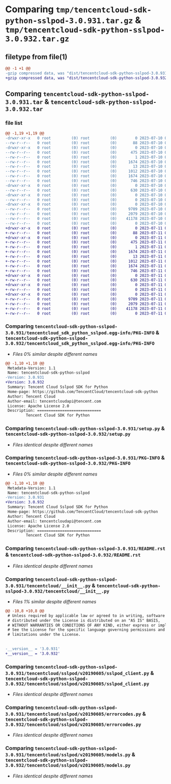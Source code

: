 # Comparing `tmp/tencentcloud-sdk-python-sslpod-3.0.931.tar.gz` & `tmp/tencentcloud-sdk-python-sslpod-3.0.932.tar.gz`

## filetype from file(1)

```diff
@@ -1 +1 @@
-gzip compressed data, was "dist/tencentcloud-sdk-python-sslpod-3.0.931.tar", last modified: Mon Jul 10 00:51:39 2023, max compression
+gzip compressed data, was "dist/tencentcloud-sdk-python-sslpod-3.0.932.tar", last modified: Tue Jul 11 00:59:07 2023, max compression
```

## Comparing `tencentcloud-sdk-python-sslpod-3.0.931.tar` & `tencentcloud-sdk-python-sslpod-3.0.932.tar`

### file list

```diff
@@ -1,19 +1,19 @@
-drwxr-xr-x   0 root         (0) root         (0)        0 2023-07-10 00:51:39.000000 tencentcloud-sdk-python-sslpod-3.0.931/
--rw-r--r--   0 root         (0) root         (0)       88 2023-07-10 00:51:39.000000 tencentcloud-sdk-python-sslpod-3.0.931/setup.cfg
-drwxr-xr-x   0 root         (0) root         (0)        0 2023-07-10 00:51:39.000000 tencentcloud-sdk-python-sslpod-3.0.931/tencentcloud_sdk_python_sslpod.egg-info/
--rw-r--r--   0 root         (0) root         (0)      475 2023-07-10 00:51:39.000000 tencentcloud-sdk-python-sslpod-3.0.931/tencentcloud_sdk_python_sslpod.egg-info/SOURCES.txt
--rw-r--r--   0 root         (0) root         (0)        1 2023-07-10 00:51:39.000000 tencentcloud-sdk-python-sslpod-3.0.931/tencentcloud_sdk_python_sslpod.egg-info/dependency_links.txt
--rw-r--r--   0 root         (0) root         (0)     1674 2023-07-10 00:51:39.000000 tencentcloud-sdk-python-sslpod-3.0.931/tencentcloud_sdk_python_sslpod.egg-info/PKG-INFO
--rw-r--r--   0 root         (0) root         (0)       13 2023-07-10 00:51:39.000000 tencentcloud-sdk-python-sslpod-3.0.931/tencentcloud_sdk_python_sslpod.egg-info/top_level.txt
--rw-r--r--   0 root         (0) root         (0)     1012 2023-07-10 00:51:38.000000 tencentcloud-sdk-python-sslpod-3.0.931/setup.py
--rw-r--r--   0 root         (0) root         (0)     1674 2023-07-10 00:51:39.000000 tencentcloud-sdk-python-sslpod-3.0.931/PKG-INFO
--rw-r--r--   0 root         (0) root         (0)      746 2023-07-10 00:51:38.000000 tencentcloud-sdk-python-sslpod-3.0.931/README.rst
-drwxr-xr-x   0 root         (0) root         (0)        0 2023-07-10 00:51:39.000000 tencentcloud-sdk-python-sslpod-3.0.931/tencentcloud/
--rw-r--r--   0 root         (0) root         (0)      630 2023-07-10 00:51:39.000000 tencentcloud-sdk-python-sslpod-3.0.931/tencentcloud/__init__.py
-drwxr-xr-x   0 root         (0) root         (0)        0 2023-07-10 00:51:39.000000 tencentcloud-sdk-python-sslpod-3.0.931/tencentcloud/sslpod/
--rw-r--r--   0 root         (0) root         (0)        0 2023-07-10 00:51:39.000000 tencentcloud-sdk-python-sslpod-3.0.931/tencentcloud/sslpod/__init__.py
-drwxr-xr-x   0 root         (0) root         (0)        0 2023-07-10 00:51:39.000000 tencentcloud-sdk-python-sslpod-3.0.931/tencentcloud/sslpod/v20190605/
--rw-r--r--   0 root         (0) root         (0)     9709 2023-07-10 00:51:39.000000 tencentcloud-sdk-python-sslpod-3.0.931/tencentcloud/sslpod/v20190605/sslpod_client.py
--rw-r--r--   0 root         (0) root         (0)     2079 2023-07-10 00:51:39.000000 tencentcloud-sdk-python-sslpod-3.0.931/tencentcloud/sslpod/v20190605/errorcodes.py
--rw-r--r--   0 root         (0) root         (0)    41178 2023-07-10 00:51:39.000000 tencentcloud-sdk-python-sslpod-3.0.931/tencentcloud/sslpod/v20190605/models.py
--rw-r--r--   0 root         (0) root         (0)        0 2023-07-10 00:51:39.000000 tencentcloud-sdk-python-sslpod-3.0.931/tencentcloud/sslpod/v20190605/__init__.py
+drwxr-xr-x   0 root         (0) root         (0)        0 2023-07-11 00:59:07.000000 tencentcloud-sdk-python-sslpod-3.0.932/
+-rw-r--r--   0 root         (0) root         (0)       88 2023-07-11 00:59:07.000000 tencentcloud-sdk-python-sslpod-3.0.932/setup.cfg
+drwxr-xr-x   0 root         (0) root         (0)        0 2023-07-11 00:59:07.000000 tencentcloud-sdk-python-sslpod-3.0.932/tencentcloud_sdk_python_sslpod.egg-info/
+-rw-r--r--   0 root         (0) root         (0)      475 2023-07-11 00:59:07.000000 tencentcloud-sdk-python-sslpod-3.0.932/tencentcloud_sdk_python_sslpod.egg-info/SOURCES.txt
+-rw-r--r--   0 root         (0) root         (0)        1 2023-07-11 00:59:07.000000 tencentcloud-sdk-python-sslpod-3.0.932/tencentcloud_sdk_python_sslpod.egg-info/dependency_links.txt
+-rw-r--r--   0 root         (0) root         (0)     1674 2023-07-11 00:59:07.000000 tencentcloud-sdk-python-sslpod-3.0.932/tencentcloud_sdk_python_sslpod.egg-info/PKG-INFO
+-rw-r--r--   0 root         (0) root         (0)       13 2023-07-11 00:59:07.000000 tencentcloud-sdk-python-sslpod-3.0.932/tencentcloud_sdk_python_sslpod.egg-info/top_level.txt
+-rw-r--r--   0 root         (0) root         (0)     1012 2023-07-11 00:59:07.000000 tencentcloud-sdk-python-sslpod-3.0.932/setup.py
+-rw-r--r--   0 root         (0) root         (0)     1674 2023-07-11 00:59:07.000000 tencentcloud-sdk-python-sslpod-3.0.932/PKG-INFO
+-rw-r--r--   0 root         (0) root         (0)      746 2023-07-11 00:59:07.000000 tencentcloud-sdk-python-sslpod-3.0.932/README.rst
+drwxr-xr-x   0 root         (0) root         (0)        0 2023-07-11 00:59:07.000000 tencentcloud-sdk-python-sslpod-3.0.932/tencentcloud/
+-rw-r--r--   0 root         (0) root         (0)      630 2023-07-11 00:59:07.000000 tencentcloud-sdk-python-sslpod-3.0.932/tencentcloud/__init__.py
+drwxr-xr-x   0 root         (0) root         (0)        0 2023-07-11 00:59:07.000000 tencentcloud-sdk-python-sslpod-3.0.932/tencentcloud/sslpod/
+-rw-r--r--   0 root         (0) root         (0)        0 2023-07-11 00:59:07.000000 tencentcloud-sdk-python-sslpod-3.0.932/tencentcloud/sslpod/__init__.py
+drwxr-xr-x   0 root         (0) root         (0)        0 2023-07-11 00:59:07.000000 tencentcloud-sdk-python-sslpod-3.0.932/tencentcloud/sslpod/v20190605/
+-rw-r--r--   0 root         (0) root         (0)     9709 2023-07-11 00:59:07.000000 tencentcloud-sdk-python-sslpod-3.0.932/tencentcloud/sslpod/v20190605/sslpod_client.py
+-rw-r--r--   0 root         (0) root         (0)     2079 2023-07-11 00:59:07.000000 tencentcloud-sdk-python-sslpod-3.0.932/tencentcloud/sslpod/v20190605/errorcodes.py
+-rw-r--r--   0 root         (0) root         (0)    41178 2023-07-11 00:59:07.000000 tencentcloud-sdk-python-sslpod-3.0.932/tencentcloud/sslpod/v20190605/models.py
+-rw-r--r--   0 root         (0) root         (0)        0 2023-07-11 00:59:07.000000 tencentcloud-sdk-python-sslpod-3.0.932/tencentcloud/sslpod/v20190605/__init__.py
```

### Comparing `tencentcloud-sdk-python-sslpod-3.0.931/tencentcloud_sdk_python_sslpod.egg-info/PKG-INFO` & `tencentcloud-sdk-python-sslpod-3.0.932/tencentcloud_sdk_python_sslpod.egg-info/PKG-INFO`

 * *Files 0% similar despite different names*

```diff
@@ -1,10 +1,10 @@
 Metadata-Version: 1.1
 Name: tencentcloud-sdk-python-sslpod
-Version: 3.0.931
+Version: 3.0.932
 Summary: Tencent Cloud Sslpod SDK for Python
 Home-page: https://github.com/TencentCloud/tencentcloud-sdk-python
 Author: Tencent Cloud
 Author-email: tencentcloudapi@tencent.com
 License: Apache License 2.0
 Description: ============================
         Tencent Cloud SDK for Python
```

### Comparing `tencentcloud-sdk-python-sslpod-3.0.931/setup.py` & `tencentcloud-sdk-python-sslpod-3.0.932/setup.py`

 * *Files identical despite different names*

### Comparing `tencentcloud-sdk-python-sslpod-3.0.931/PKG-INFO` & `tencentcloud-sdk-python-sslpod-3.0.932/PKG-INFO`

 * *Files 0% similar despite different names*

```diff
@@ -1,10 +1,10 @@
 Metadata-Version: 1.1
 Name: tencentcloud-sdk-python-sslpod
-Version: 3.0.931
+Version: 3.0.932
 Summary: Tencent Cloud Sslpod SDK for Python
 Home-page: https://github.com/TencentCloud/tencentcloud-sdk-python
 Author: Tencent Cloud
 Author-email: tencentcloudapi@tencent.com
 License: Apache License 2.0
 Description: ============================
         Tencent Cloud SDK for Python
```

### Comparing `tencentcloud-sdk-python-sslpod-3.0.931/README.rst` & `tencentcloud-sdk-python-sslpod-3.0.932/README.rst`

 * *Files identical despite different names*

### Comparing `tencentcloud-sdk-python-sslpod-3.0.931/tencentcloud/__init__.py` & `tencentcloud-sdk-python-sslpod-3.0.932/tencentcloud/__init__.py`

 * *Files 1% similar despite different names*

```diff
@@ -10,8 +10,8 @@
 # Unless required by applicable law or agreed to in writing, software
 # distributed under the License is distributed on an "AS IS" BASIS,
 # WITHOUT WARRANTIES OR CONDITIONS OF ANY KIND, either express or implied.
 # See the License for the specific language governing permissions and
 # limitations under the License.
 
 
-__version__ = '3.0.931'
+__version__ = '3.0.932'
```

### Comparing `tencentcloud-sdk-python-sslpod-3.0.931/tencentcloud/sslpod/v20190605/sslpod_client.py` & `tencentcloud-sdk-python-sslpod-3.0.932/tencentcloud/sslpod/v20190605/sslpod_client.py`

 * *Files identical despite different names*

### Comparing `tencentcloud-sdk-python-sslpod-3.0.931/tencentcloud/sslpod/v20190605/errorcodes.py` & `tencentcloud-sdk-python-sslpod-3.0.932/tencentcloud/sslpod/v20190605/errorcodes.py`

 * *Files identical despite different names*

### Comparing `tencentcloud-sdk-python-sslpod-3.0.931/tencentcloud/sslpod/v20190605/models.py` & `tencentcloud-sdk-python-sslpod-3.0.932/tencentcloud/sslpod/v20190605/models.py`

 * *Files identical despite different names*

